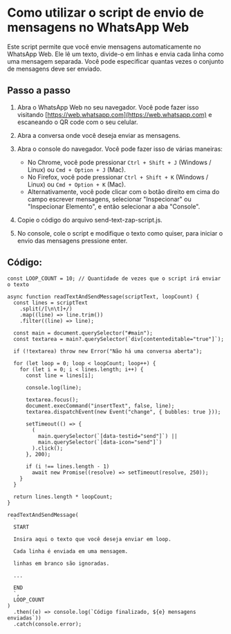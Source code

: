 # Como utilizar o script de envio de mensagens no WhatsApp Web

Este script permite que você envie mensagens automaticamente no WhatsApp Web. Ele lê um texto, divide-o em linhas e envia cada linha como uma mensagem separada. Você pode especificar quantas vezes o conjunto de mensagens deve ser enviado.

## Passo a passo

1. Abra o WhatsApp Web no seu navegador. Você pode fazer isso visitando [https://web.whatsapp.com](https://web.whatsapp.com) e escaneando o QR code com o seu celular.

2. Abra a conversa onde você deseja enviar as mensagens.

3. Abra o console do navegador. Você pode fazer isso de várias maneiras:

   - No Chrome, você pode pressionar `Ctrl + Shift + J` (Windows / Linux) ou `Cmd + Option + J` (Mac).
   - No Firefox, você pode pressionar `Ctrl + Shift + K` (Windows / Linux) ou `Cmd + Option + K` (Mac).
   - Alternativamente, você pode clicar com o botão direito em cima do campo escrever mensagens, selecionar "Inspecionar" ou "Inspecionar Elemento", e então selecionar a aba "Console".

4. Copie o código do arquivo send-text-zap-script.js.

5. No console, cole o script e modifique o texto como quiser, para iniciar o envio das mensagens pressione enter.

## Código:

```
const LOOP_COUNT = 10; // Quantidade de vezes que o script irá enviar o texto

async function readTextAndSendMessage(scriptText, loopCount) {
  const lines = scriptText
    .split(/[\n\t]+/)
    .map((line) => line.trim())
    .filter((line) => line);

  const main = document.querySelector("#main");
  const textarea = main?.querySelector(`div[contenteditable="true"]`);

  if (!textarea) throw new Error("Não há uma conversa aberta");

  for (let loop = 0; loop < loopCount; loop++) {
    for (let i = 0; i < lines.length; i++) {
      const line = lines[i];

      console.log(line);

      textarea.focus();
      document.execCommand("insertText", false, line);
      textarea.dispatchEvent(new Event("change", { bubbles: true }));

      setTimeout(() => {
        (
          main.querySelector(`[data-testid="send"]`) ||
          main.querySelector(`[data-icon="send"]`)
        ).click();
      }, 200);

      if (i !== lines.length - 1)
        await new Promise((resolve) => setTimeout(resolve, 250));
    }
  }

  return lines.length * loopCount;
}

readTextAndSendMessage(
  `
  START

  Insira aqui o texto que você deseja enviar em loop.

  Cada linha é enviada em uma mensagem.

  linhas em branco são ignoradas.

  ...

  END
  `,
  LOOP_COUNT
)
  .then((e) => console.log(`Código finalizado, ${e} mensagens enviadas`))
  .catch(console.error);
```
